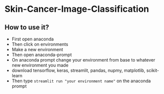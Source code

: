 # Skin-Cancer-Image-Classification

## How to use it?
* First open anaconda
* Then click on environments
* Make a new environment
* Then open anaconda-prompt
* On anaconda prompt change your environment from base to whatever new environment you made
* download tensorflow, keras, streamlit, pandas, nupmy, matplotlib, scikit-learn
* Then type `streamlit run "your environment name"` on the anaconda prompt
